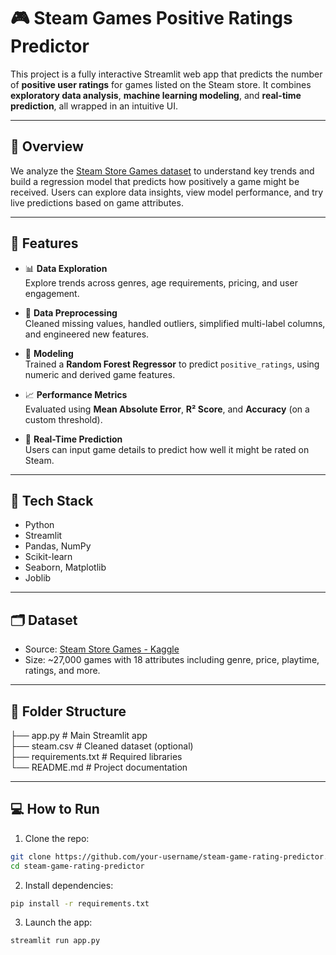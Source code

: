 # 🎮 Steam Games Positive Ratings Predictor

This project is a fully interactive Streamlit web app that predicts the number of **positive user ratings** for games listed on the Steam store. It combines **exploratory data analysis**, **machine learning modeling**, and **real-time prediction**, all wrapped in an intuitive UI.

---

## 📌 Overview

We analyze the [Steam Store Games dataset](https://www.kaggle.com/datasets/nikdavis/steam-store-games) to understand key trends and build a regression model that predicts how positively a game might be received. Users can explore data insights, view model performance, and try live predictions based on game attributes.

---

## 🚀 Features

- 📊 **Data Exploration**  
  Explore trends across genres, age requirements, pricing, and user engagement.

- 🧹 **Data Preprocessing**  
  Cleaned missing values, handled outliers, simplified multi-label columns, and engineered new features.

- 🌲 **Modeling**  
  Trained a **Random Forest Regressor** to predict `positive_ratings`, using numeric and derived game features.

- 📈 **Performance Metrics**  
  Evaluated using **Mean Absolute Error**, **R² Score**, and **Accuracy** (on a custom threshold).

- 🔮 **Real-Time Prediction**  
  Users can input game details to predict how well it might be rated on Steam.

---

## 🧠 Tech Stack

- Python
- Streamlit
- Pandas, NumPy
- Scikit-learn
- Seaborn, Matplotlib
- Joblib

---

## 🗂️ Dataset

- Source: [Steam Store Games - Kaggle](https://www.kaggle.com/datasets/nikdavis/steam-store-games)
- Size: ~27,000 games with 18 attributes including genre, price, playtime, ratings, and more.

---

## 📁 Folder Structure
├── app.py # Main Streamlit app  
├── steam.csv # Cleaned dataset (optional)  
├── requirements.txt # Required libraries  
└── README.md # Project documentation

---

## 💻 How to Run

1. Clone the repo:

```bash
git clone https://github.com/your-username/steam-game-rating-predictor.git
cd steam-game-rating-predictor
```

2. Install dependencies:
```bash
pip install -r requirements.txt
```
3. Launch the app:
```bash
streamlit run app.py
```

